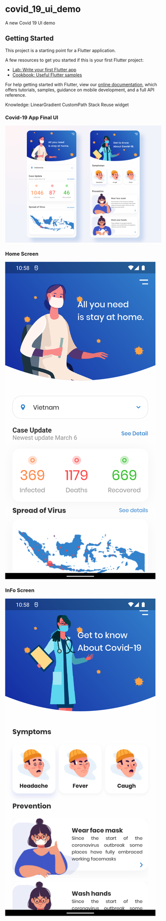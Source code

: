 # covid_19_ui_demo

A new Covid 19 UI demo

## Getting Started

This project is a starting point for a Flutter application.

A few resources to get you started if this is your first Flutter project:

- [Lab: Write your first Flutter app](https://flutter.dev/docs/get-started/codelab)
- [Cookbook: Useful Flutter samples](https://flutter.dev/docs/cookbook)

For help getting started with Flutter, view our
[online documentation](https://flutter.dev/docs), which offers tutorials,
samples, guidance on mobile development, and a full API reference.

Knowledge:
LinearGradient
CustomPath
Stack
Reuse widget

### Covid-19 App Final UI
![App UI](/covid_19.png)

### Home Screen
![App UI](/home_screen.png)

### InFo Screen
![App UI](/info_screen.png)
